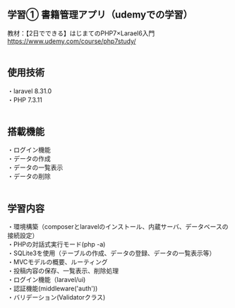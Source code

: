 ## 学習① 書籍管理アプリ（udemyでの学習）
教材：【2日でできる】はじまてのPHP7×Larael6入門<br>
https://www.udemy.com/course/php7study/
<br><br>

## 使用技術
・laravel 8.31.0<br>
・PHP 7.3.11
<br><br>

## 搭載機能
・ログイン機能<br>
・データの作成<br>
・データの一覧表示<br>
・データの削除<br>
<br>

## 学習内容
・環境構築（composerとlaravelのインストール、内蔵サーバ、データベースの接続設定）<br>
・PHPの対話式実行モード(php -a)<br>
・SQLite3を使用（テーブルの作成、データの登録、データの一覧表示等）<br>
・MVCモデルの概要、ルーティング<br>
・投稿内容の保存、一覧表示、削除処理<br>
・ログイン機能（laravel/ui)<br>
・認証機能(middleware('auth'))<br>
・バリデーション(Validatorクラス)<br>
<br><br>
 
